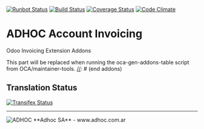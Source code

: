 [![Runbot Status](http://runbot.adhoc.com.ar/runbot/badge/flat/15/8.0.svg)](http://runbot.adhoc.com.ar/runbot/repo/github-com-ingadhoc-account-payment-15)
[![Build Status](https://travis-ci.org/ingadhoc/account-payment.svg?branch=8.0)](https://travis-ci.org/ingadhoc/account-payment)
[![Coverage Status](https://coveralls.io/repos/ingadhoc/account-payment/badge.png?branch=8.0)](https://coveralls.io/r/ingadhoc/account-payment?branch=8.0)
[![Code Climate](https://codeclimate.com/github/ingadhoc/account-payment/badges/gpa.svg)](https://codeclimate.com/github/ingadhoc/account-payment)

# ADHOC Account Invoicing

Odoo Invoicing Extension Addons

[//]: # (addons)
This part will be replaced when running the oca-gen-addons-table script from OCA/maintainer-tools.
[//]: # (end addons)

Translation Status
------------------
[![Transifex Status](https://www.transifex.com/projects/p/ingadhoc-account-payment-8-0/chart/image_png)](https://www.transifex.com/projects/p/ingadhoc-account-payment-8-0)

----

<img alt="ADHOC" src="http://fotos.subefotos.com/83fed853c1e15a8023b86b2b22d6145bo.png" />
**Adhoc SA** - www.adhoc.com.ar
